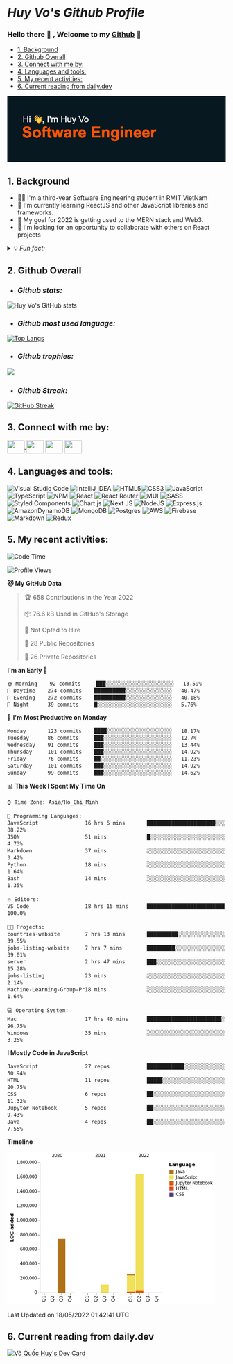  


# ***Huy Vo's Github Profile***

### Hello there 💪 , Welcome to my  <ins>Github</ins>  👋
  - [1. Background](#1-background)
  - [2. Github Overall](#2-github-overall)
  - [3. Connect with me by:](#3-connect-with-me-by)
  - [4. Languages and tools:](#4-languages-and-tools)
  - [5. My recent activities:](#5-my-recent-activities)
  - [6. Current reading from daily.dev](#6-current-reading-from-dailydev)
 

[![MasterHead](header.png)](https://github.com/bmhuyquoc104)

## 1. Background

- 👨‍💻 I'm a third-year Software Engineering student in RMIT VietNam
- 📖 I'm currently learning ReactJS and other JavaScript libraries and frameworks.
- 🎯 My goal for 2022 is getting used to the MERN stack and Web3.
- 👫 I'm looking for an opportunity to collaborate with others on React projects
  
<details> 
    <summary>💡 <em> Fun fact:</em></summary>
     
     🎮 I love `Esport` 
    
     ⚽️ Play `soccer` 
     
     📚 Read `book` 
     
     🎬 Watch `movie`  
     
     🧳 `Traveling`
 </details>
  
 
## 2. Github Overall
- ### *Github stats:*


![Huy Vo's GitHub stats](https://github-readme-stats.vercel.app/api?username=bmhuyquoc104&theme=codeSTACKr&show_icons=true)

- ### *Github most used language:*


[![Top Langs](https://github-readme-stats.vercel.app/api/top-langs/?username=bmhuyquoc104&theme=codeSTACKr&&hide=java,layout=compact)](https://github.com/bmhuyquoc104)

- ### *Github trophies:*


![](https://github-profile-trophy.vercel.app/?username=bmhuyquoc104&theme=dark_lover)

- ### *Github Streak:*

[![GitHub Streak](https://github-readme-streak-stats.herokuapp.com/?user=bmhuyquoc104&theme=calm&hide_border=true&date_format=j%20M%5B%20Y%5D&background=08141C)](https://git.io/streak-stats)


## 3. Connect with me by:
<p align="left">
<a href="https://twitter.com/QucHuyV8" target="blank">
<img align="center" src="https://cdn.jsdelivr.net/npm/simple-icons@3.0.1/icons/twitter.svg" alt="" height="30" width="40" />
</a>
<a href="https://www.linkedin.com/in/qu%E1%BB%91c-huy-v%C3%B5-5a2630234/" target="blank"><img align="center" src="https://cdn.jsdelivr.net/npm/simple-icons@3.0.1/icons/linkedin.svg" alt="" height="30" width="40" /></a>
<a href="https://www.instagram.com/bmhuyquoc/" target="blank"><img align="center" src="https://cdn.jsdelivr.net/npm/simple-icons@3.0.1/icons/instagram.svg" alt="" height="30" width="40"/></a>
<a href="https://www.facebook.com/BJHuyQuoc/" target="blank"><img align="center" src="https://cdn.jsdelivr.net/npm/simple-icons@3.0.1/icons/youtube.svg" alt="" height="30" width="40" /></a>
</p>


## 4. Languages and tools:
![Visual Studio Code](https://img.shields.io/badge/Visual%20Studio%20Code-0078d7.svg?style=for-the-badge&logo=visual-studio-code&logoColor=white)
![IntelliJ IDEA](https://img.shields.io/badge/IntelliJIDEA-000000.svg?style=for-the-badge&logo=intellij-idea&logoColor=white)
![HTML5](https://img.shields.io/badge/html5-%23E34F26.svg?style=for-the-badge&logo=html5&logoColor=white)![CSS3](https://img.shields.io/badge/css3-%231572B6.svg?style=for-the-badge&logo=css3&logoColor=white)
![JavaScript](https://img.shields.io/badge/javascript-%23323330.svg?style=for-the-badge&logo=javascript&logoColor=%23F7DF1E)
![TypeScript](https://img.shields.io/badge/typescript-%23007ACC.svg?style=for-the-badge&logo=typescript&logoColor=white)
![NPM](https://img.shields.io/badge/NPM-%23000000.svg?style=for-the-badge&logo=npm&logoColor=white)
![React](https://img.shields.io/badge/react-%2320232a.svg?style=for-the-badge&logo=react&logoColor=%2361DAFB)
![React Router](https://img.shields.io/badge/React_Router-CA4245?style=for-the-badge&logo=react-router&logoColor=white)
![MUI](https://img.shields.io/badge/MUI-%230081CB.svg?style=for-the-badge&logo=mui&logoColor=white)
![SASS](https://img.shields.io/badge/SASS-hotpink.svg?style=for-the-badge&logo=SASS&logoColor=white)
![Styled Components](https://img.shields.io/badge/styled--components-DB7093?style=for-the-badge&logo=styled-components&logoColor=white)
![Chart.js](https://img.shields.io/badge/chart.js-F5788D.svg?style=for-the-badge&logo=chart.js&logoColor=white)
![Next JS](https://img.shields.io/badge/Next-black?style=for-the-badge&logo=next.js&logoColor=white)
![NodeJS](https://img.shields.io/badge/node.js-6DA55F?style=for-the-badge&logo=node.js&logoColor=white)
![Express.js](https://img.shields.io/badge/express.js-%23404d59.svg?style=for-the-badge&logo=express&logoColor=%2361DAFB)
![AmazonDynamoDB](https://img.shields.io/badge/Amazon%20DynamoDB-4053D6?style=for-the-badge&logo=Amazon%20DynamoDB&logoColor=white)
![MongoDB](https://img.shields.io/badge/MongoDB-%234ea94b.svg?style=for-the-badge&logo=mongodb&logoColor=white)
![Postgres](https://img.shields.io/badge/postgres-%23316192.svg?style=for-the-badge&logo=postgresql&logoColor=white)
![AWS](https://img.shields.io/badge/AWS-%23FF9900.svg?style=for-the-badge&logo=amazon-aws&logoColor=white)
![Firebase](https://img.shields.io/badge/firebase-%23039BE5.svg?style=for-the-badge&logo=firebase)
![Markdown](https://img.shields.io/badge/Markdown-000000?style=for-the-badge&logo=markdown&logoColor=white)
![Redux](https://img.shields.io/badge/Redux-593D88?style=for-the-badge&logo=redux&logoColor=white)

## 5. My recent activities:
<!--START_SECTION:waka-->
![Code Time](http://img.shields.io/badge/Code%20Time-0%20secs-blue)

![Profile Views](http://img.shields.io/badge/Profile%20Views-4-blue)

**🐱 My GitHub Data** 

> 🏆 658 Contributions in the Year 2022
 > 
> 📦 76.6 kB Used in GitHub's Storage 
 > 
> 🚫 Not Opted to Hire
 > 
> 📜 28 Public Repositories 
 > 
> 🔑 26 Private Repositories  
 > 
**I'm an Early 🐤** 

```text
🌞 Morning    92 commits     ███░░░░░░░░░░░░░░░░░░░░░░   13.59% 
🌆 Daytime    274 commits    ██████████░░░░░░░░░░░░░░░   40.47% 
🌃 Evening    272 commits    ██████████░░░░░░░░░░░░░░░   40.18% 
🌙 Night      39 commits     █░░░░░░░░░░░░░░░░░░░░░░░░   5.76%

```
📅 **I'm Most Productive on Monday** 

```text
Monday       123 commits    ████░░░░░░░░░░░░░░░░░░░░░   18.17% 
Tuesday      86 commits     ███░░░░░░░░░░░░░░░░░░░░░░   12.7% 
Wednesday    91 commits     ███░░░░░░░░░░░░░░░░░░░░░░   13.44% 
Thursday     101 commits    ███░░░░░░░░░░░░░░░░░░░░░░   14.92% 
Friday       76 commits     ██░░░░░░░░░░░░░░░░░░░░░░░   11.23% 
Saturday     101 commits    ███░░░░░░░░░░░░░░░░░░░░░░   14.92% 
Sunday       99 commits     ███░░░░░░░░░░░░░░░░░░░░░░   14.62%

```


📊 **This Week I Spent My Time On** 

```text
⌚︎ Time Zone: Asia/Ho_Chi_Minh

💬 Programming Languages: 
JavaScript               16 hrs 6 mins       ██████████████████████░░░   88.22% 
JSON                     51 mins             █░░░░░░░░░░░░░░░░░░░░░░░░   4.73% 
Markdown                 37 mins             ░░░░░░░░░░░░░░░░░░░░░░░░░   3.42% 
Python                   18 mins             ░░░░░░░░░░░░░░░░░░░░░░░░░   1.64% 
Bash                     14 mins             ░░░░░░░░░░░░░░░░░░░░░░░░░   1.35%

🔥 Editors: 
VS Code                  18 hrs 15 mins      █████████████████████████   100.0%

🐱‍💻 Projects: 
countries-website        7 hrs 13 mins       ██████████░░░░░░░░░░░░░░░   39.55% 
jobs-listing-website     7 hrs 7 mins        █████████░░░░░░░░░░░░░░░░   39.01% 
server                   2 hrs 47 mins       ███░░░░░░░░░░░░░░░░░░░░░░   15.28% 
jobs-listing             23 mins             ░░░░░░░░░░░░░░░░░░░░░░░░░   2.14% 
Machine-Learning-Group-Pr18 mins             ░░░░░░░░░░░░░░░░░░░░░░░░░   1.64%

💻 Operating System: 
Mac                      17 hrs 40 mins      ████████████████████████░   96.75% 
Windows                  35 mins             ░░░░░░░░░░░░░░░░░░░░░░░░░   3.25%

```

**I Mostly Code in JavaScript** 

```text
JavaScript               27 repos            ████████████░░░░░░░░░░░░░   50.94% 
HTML                     11 repos            █████░░░░░░░░░░░░░░░░░░░░   20.75% 
CSS                      6 repos             ██░░░░░░░░░░░░░░░░░░░░░░░   11.32% 
Jupyter Notebook         5 repos             ██░░░░░░░░░░░░░░░░░░░░░░░   9.43% 
Java                     4 repos             ██░░░░░░░░░░░░░░░░░░░░░░░   7.55%

```


**Timeline**

![Chart not found](https://raw.githubusercontent.com/bmhuyquoc104/bmhuyquoc104/main/charts/bar_graph.png) 


 Last Updated on 18/05/2022 01:42:41 UTC
<!--END_SECTION:waka-->

## 6. Current reading from daily.dev

<a href="https://app.daily.dev/bmhuyquoc104"><img src="https://api.daily.dev/devcards/59f493b6ce864ce79fd3aceaaf460465.png?r=koc" width="350" alt="Võ Quốc Huy's Dev Card"/></a>


